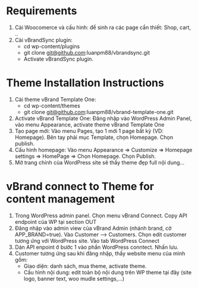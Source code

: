 # Requirements
   1. Cài Woocomerce và cấu hình: để sinh ra các page cần thiết: Shop, cart, ..
   2. Cài vBrandSync plugin:
      - cd wp-content/plugins
      - git clone git@github.com:luanpm88/vbrandsync.git
      - Activate vBrandSync plugin.

# Theme Installation Instructions
   1. Cài theme vBrand Template One:
      - cd wp-content/themes
      - git clone git@github.com:luanpm88/vbrand-template-one.git
   2. Activate vBrand Template One: Đăng nhập vào WordPress Admin Panel, vào menu Appearance, activate theme vBrand Template One
   3. Tạo page mới: Vào menu Pages, tạo 1 mới 1 page bất kỳ (VD: Homepage). Bên tay phải mục Template, chọn Homepage. Chọn publish.
   4. Cấu hình homepage: Vào menu Appearance => Customize => Homepage settings => HomePage => Chọn Homepage. Chọn Publish.
   5. Mở trang chính của WordPress site sẽ thấy theme đẹp full nội dung...

# vBrand connect to Theme for content management
   1. Trong WordPress admin panel. Chọn menu vBrand Connect. Copy API endpoint của WP tại section OUT
   2. Đăng nhập vào admin view của vBrand Admin (nhánh brand, cờ APP_BRAND=true). Vào Customer --> Customers. Chọn edit customer tương ứng với WordPress site. Vào tab WordPress Connect
   3. Dán API enpoint ở bước 1 vào phần WordPress conntect. Nhấn lưu.
   4. Customer tương ứng sau khi đăng nhập, thấy website menu của mình gồm:
      - Giao diện: danh sách, mua theme, activate theme.
      - Cấu hình nội dung: edit toàn bộ nội dung trên WP theme tại đây (site logo, banner text, woo mudle settings,...)
